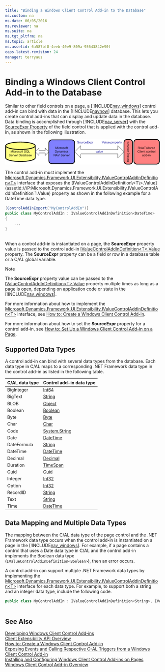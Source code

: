 ```yaml
---
title: "Binding a Windows Client Control Add-in to the Database"
ms.custom: na
ms.date: 06/05/2016
ms.reviewer: na
ms.suite: na
ms.tgt_pltfrm: na
ms.topic: article
ms.assetid: 6a587bf8-4eeb-40e9-809a-95643842e90f
caps.latest.revision: 24
manager: terryaus
---
```

# Binding a Windows Client Control Add-in to the Database
Similar to other field controls on a page, a [!INCLUDE[nav_windows](../dynamics-nav/includes/nav_windows_md.md)] control add\-in can bind with data in the [!INCLUDE[navnow](../dynamics-nav/includes/navnow_md.md)] database. This lets you create control add\-ins that can display and update data in the database. Data binding is accomplished through [!INCLUDE[nav_server](../dynamics-nav/includes/nav_server_md.md)] with the [SourceExpr Property](../dynamics-nav/SourceExpr-Property.md) of the field control that is applied with the control add\-in, as shown in the following illustration.  
  
 ![RoleTailored client control add&#45;in data binding](../dynamics-nav/media/NAVRTCContolAddinDataBinding.png "NAVRTCContolAddinDataBinding")  
  
 The control add\-in must implement the [Microsoft.Dynamics.Framework.UI.Extensibility.IValueControlAddInDefinition\<T\>](assetId:///T:Microsoft.Dynamics.Framework.UI.Extensibility.IValueControlAddInDefinition`1) interface that exposes the [IValueControlAddInDefinition\<T\>.Value](assetId:///P:Microsoft.Dynamics.Framework.UI.Extensibility.IValueControlAddInDefinition`1.Value) property as shown in the following example for a DateTime data type.  
  
```c#  
[ControlAddInExport("MyControlAddIn")]  
public class MyControlAddIn : IValueControlAddInDefinition<DateTime>  
{  
    ...  
}  
  
```  
  
 When a control add\-in is instantiated on a page, the **SourceExpr** property value is passed to the control add\-in [IValueControlAddInDefinition\<T\>.Value](assetId:///P:Microsoft.Dynamics.Framework.UI.Extensibility.IValueControlAddInDefinition`1.Value) property. The **SourceExpr** property can be a field or row in a database table or a C\/AL global variable.  
  
> [!NOTE]  
>  The **SourceExpr** property value can be passed to the [IValueControlAddInDefinition\<T\>.Value](assetId:///P:Microsoft.Dynamics.Framework.UI.Extensibility.IValueControlAddInDefinition`1.Value) property multiple times as long as a page is open, depending on application code or state in the [!INCLUDE[nav_windows](../dynamics-nav/includes/nav_windows_md.md)].  
  
 For more information about how to implement the [Microsoft.Dynamics.Framework.UI.Extensibility.IValueControlAddInDefinition\<T\>](assetId:///T:Microsoft.Dynamics.Framework.UI.Extensibility.IValueControlAddInDefinition`1) interface, see [How to: Create a Windows Client Control Add\-in](../Topic/How%20to:%20Create%20a%20Windows%20Client%20Control%20Add-in.md).  
  
 For more information about how to set the **SourceExpr** property for a control add\-in, see [How to: Set Up a Windows Client Control Add\-in on a Page](../Topic/How%20to:%20Set%20Up%20a%20Windows%20Client%20Control%20Add-in%20on%20a%20Page.md).  
  
## Supported Data Types  
 A control add\-in can bind with several data types from the database. Each data type in C\/AL maps to a corresponding .NET Framework data type in the control add\-in as listed in the following table.  
  
|C\/AL data type|Control add\-in data type|  
|---------------------|-------------------------------|  
|BigInteger|[Int64](assetId:///T:System.Int64)|  
|BigText|[String](assetId:///T:System.String)|  
|BLOB|[Object](assetId:///T:System.Object)|  
|Boolean|[Boolean](assetId:///T:System.Boolean)|  
|Byte|[Byte](assetId:///T:System.Byte)|  
|Char|[Char](assetId:///T:System.Char)|  
|Code|[System.String](assetId:///T:System.String)|  
|Date|[DateTime](assetId:///T:System.DateTime)|  
|DateFormula|[String](assetId:///T:System.String)|  
|DateTime|[DateTime](assetId:///T:System.DateTime)|  
|Decimal|[Decimal](assetId:///T:System.Decimal)|  
|Duration|[TimeSpan](assetId:///T:System.TimeSpan)|  
|Guid|[Guid](assetId:///T:System.Guid)|  
|Integer|[Int32](assetId:///T:System.Int32)|  
|Option|[Int32](assetId:///T:System.Int32)|  
|RecordID|[String](assetId:///T:System.String)|  
|Text|[String](assetId:///T:System.String)|  
|Time|[DateTime](assetId:///T:System.DateTime)|  
  
## Data Mapping and Multiple Data Types  
 The mapping between the C\/AL data type of the page control and the .NET Framework data type occurs when the control add\-in is instantiated on a page in the [!INCLUDE[nav_windows](../dynamics-nav/includes/nav_windows_md.md)]. For example, if a page contains a control that uses a Date data type in C\/AL and the control add\-in implements the Boolean data type \(`IValueControlAddInDefinition<Boolean>`\), then an error occurs.  
  
 A control add\-in can support multiple .NET Framework data types by implementing the [Microsoft.Dynamics.Framework.UI.Extensibility.IValueControlAddInDefinition\<T\>](assetId:///T:Microsoft.Dynamics.Framework.UI.Extensibility.IValueControlAddInDefinition`1) interface for each data type. For example, to support both a string and an integer data type, include the following code.  
  
```c#  
public class MyControlAddIn : IValueControlAddInDefinition<String>, IValueControlAddInDefinition<Int32>  
  
```  
  
## See Also  
 [Developing Windows Client Control Add\-ins](../dynamics-nav/Developing-Windows-Client-Control-Add-ins.md)   
 [Client Extensibility API Overview](../dynamics-nav/Client-Extensibility-API-Overview.md)   
 [How to: Create a Windows Client Control Add\-in](../Topic/How%20to:%20Create%20a%20Windows%20Client%20Control%20Add-in.md)   
 [Exposing Events and Calling Respective C\-AL Triggers from a Windows Client Control Add\-in](../dynamics-nav/Exposing-Events-and-Calling-Respective-C-AL-Triggers-from-a-Windows-Client-Control-Add-in.md)   
 [Installing and Configuring Windows Client Control Add\-ins on Pages](../dynamics-nav/Installing-and-Configuring-Windows-Client-Control-Add-ins-on-Pages.md)   
 [Windows Client Control Add\-in Overview](../dynamics-nav/Windows-Client-Control-Add-in-Overview.md)